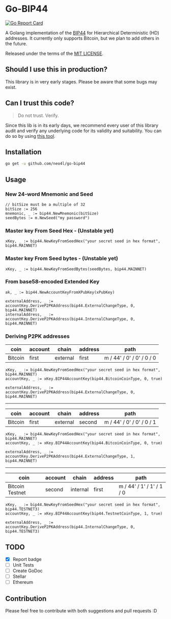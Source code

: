 # Go-BIP44
[![Go Report Card](https://goreportcard.com/badge/github.com/Swipecoin/go-bip44)](https://goreportcard.com/report/github.com/Swipecoin/go-bip44)

A Golang implementation of the [BIP44](https://github.com/bitcoin/bips/blob/master/bip-0044.mediawiki) for Hierarchical Deterministic (HD) addresses. 
It currently only supports Bitcoin, but we plan to add others in the future.

Released under the terms of the [MIT LICENSE](LICENSE).

## Should I use this in production?
This library is in very early stages. Please be aware that some bugs may exist. 

## Can I trust this code?
> Do not trust. Verify.

Since this lib is in its early days, we recommend every user of this library audit and verify any underlying code for its validity and suitability.
You can do so by using [this tool](https://iancoleman.io/bip39/).

## Installation
```bash 
go get -u github.com/neo4l/go-bip44 
```

## Usage

### New 24-word Mnemonic and Seed
```golang
// bitSize must be a multiple of 32
bitSize := 256
mnemonic, _ := bip44.NewMnemonic(bitSize)
seedBytes := m.NewSeed("my password")
```

### Master key From Seed Hex - (Unstable yet)
```golang
xKey, _ := bip44.NewKeyFromSeedHex("your secret seed in hex format", bip44.MAINNET)
```

### Master key From Seed bytes - (Unstable yet)
```golang
xKey, _ := bip44.NewKeyFromSeedBytes(seedBytes, bip44.MAINNET)
```

### From base58-encoded Extended Key
```golang
ak, _ := bip44.NewAccountKeyFromXPubKey(xPubKey)

externalAddress, _ := accountKey.DeriveP2PKAddress(bip44.ExternalChangeType, 0, bip44.MAINNET)
internalAddress, _ := accountKey.DeriveP2PKAddress(bip44.InternalChangeType, 0, bip44.MAINNET)
```

### Deriving P2PK addresses

| coin    | account | chain    | address | path                      |
| ------- | ------- | -------- | ------- | ------------------------- |
| Bitcoin | first   | external | first   | m / 44' / 0' / 0' / 0 / 0 |

```golang 
xKey, _ := bip44.NewKeyFromSeedHex("your secret seed in hex format", bip44.MAINNET)
accountKey, _ := xKey.BIP44AccountKey(bip44.BitcoinCoinType, 0, true)

externalAddress, _ := accountKey.DeriveP2PKAddress(bip44.ExternalChangeType, 0, bip44.MAINNET)
```

---

| coin    | account | chain    | address | path                      |
| ------- | ------- | -------- | ------- | ------------------------- |
| Bitcoin | first   | external | second  | m / 44' / 0' / 0' / 0 / 1 |

```golang 
xKey, _ := bip44.NewKeyFromSeedHex("your secret seed in hex format", bip44.MAINNET)
accountKey, _ := xKey.BIP44AccountKey(bip44.BitcoinCoinType, 0, true)

externalAddress, _ := accountKey.DeriveP2PKAddress(bip44.ExternalChangeType, 1, bip44.MAINNET)
```

---

| coin            | account  | chain    | address | path                      |
| --------------- | -------- | -------- | ------- | ------------------------- |
| Bitcoin Testnet | second   | internal | first   | m / 44' / 1' / 1' / 1 / 0 |

```golang 
xKey, _ := bip44.NewKeyFromSeedHex("your secret seed in hex format", bip44.TESTNET3)
accountKey, _ := xKey.BIP44AccountKey(bip44.TestnetCoinType, 1, true)

externalAddress, _ := accountKey.DeriveP2PKAddress(bip44.InternalChangeType, 0, bip44.TESTNET3)
```

## TODO
- [X] Report badge
- [ ] Unit Tests
- [ ] Create GoDoc
- [ ] Stellar
- [ ] Ethereum

## Contribution
Please feel free to contribute with both suggestions and pull requests :D
